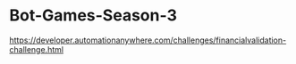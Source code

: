 # Bot-Games-Season-3
https://developer.automationanywhere.com/challenges/financialvalidation-challenge.html

